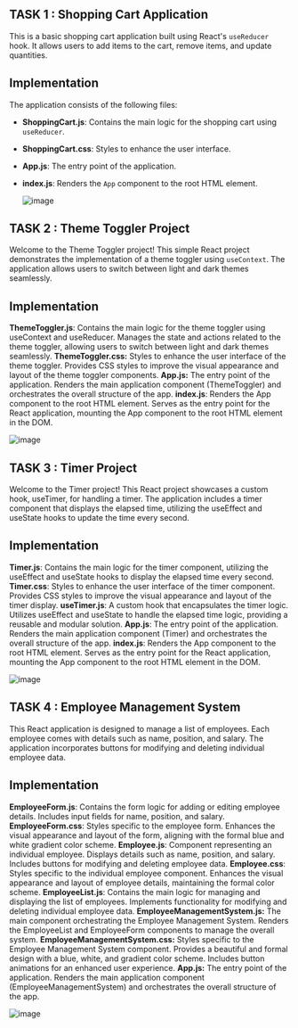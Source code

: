 ## TASK 1 : **Shopping Cart Application**

This is a basic shopping cart application built using React's `useReducer` hook. It allows users to add items to the cart, remove items, and update quantities.

## Implementation

The application consists of the following files:

- **ShoppingCart.js**: Contains the main logic for the shopping cart using `useReducer`.
- **ShoppingCart.css**: Styles to enhance the user interface.
- **App.js**: The entry point of the application.
- **index.js**: Renders the `App` component to the root HTML element.

  ![image](https://github.com/sai-png/reactjs-tasks/assets/67268899/70218dd6-5ad6-4b12-ac73-dc56b36f4145)




## TASK 2 : **Theme Toggler Project**

Welcome to the Theme Toggler project! This simple React project demonstrates the implementation of a theme toggler using `useContext`. The application allows users to switch between light and dark themes seamlessly.

## Implementation

**ThemeToggler.js**: Contains the main logic for the theme toggler using useContext and useReducer. Manages the state and actions related to the theme toggler, allowing users to switch between light and dark themes seamlessly.
**ThemeToggler.css:** Styles to enhance the user interface of the theme toggler. Provides CSS styles to improve the visual appearance and layout of the theme toggler components.
**App.js:** The entry point of the application. Renders the main application component (ThemeToggler) and orchestrates the overall structure of the app.
**index.js**: Renders the App component to the root HTML element. Serves as the entry point for the React application, mounting the App component to the root HTML element in the DOM.

![image](https://github.com/sai-png/reactjs-tasks/assets/67268899/6aa7ef99-d022-4a55-b6dc-4c2adf1cd569)


## TASK 3 : **Timer Project**

Welcome to the Timer project! This React project showcases a custom hook, useTimer, for handling a timer. The application includes a timer component that displays the elapsed time, utilizing the useEffect and useState hooks to update the time every second.

## Implementation

**Timer.js**: Contains the main logic for the timer component, utilizing the useEffect and useState hooks to display the elapsed time every second.
**Timer.css**: Styles to enhance the user interface of the timer component. Provides CSS styles to improve the visual appearance and layout of the timer display.
**useTimer.js**: A custom hook that encapsulates the timer logic. Utilizes useEffect and useState to handle the elapsed time logic, providing a reusable and modular solution.
**App.js**: The entry point of the application. Renders the main application component (Timer) and orchestrates the overall structure of the app.
**index.js**: Renders the App component to the root HTML element. Serves as the entry point for the React application, mounting the App component to the root HTML element in the DOM.

![image](https://github.com/sai-png/reactjs-tasks/assets/67268899/a5b68f64-a45d-491c-b86a-63725da8eb78)


## TASK 4 : **Employee Management System**

This React application is designed to manage a list of employees. Each employee comes with details such as name, position, and salary. The application incorporates buttons for modifying and deleting individual employee data. 

## Implementation

**EmployeeForm.js**: Contains the form logic for adding or editing employee details. Includes input fields for name, position, and salary.
**EmployeeForm.css**: Styles specific to the employee form. Enhances the visual appearance and layout of the form, aligning with the formal blue and white gradient color scheme.
**Employee.js**: Component representing an individual employee. Displays details such as name, position, and salary. Includes buttons for modifying and deleting employee data.
**Employee.css**: Styles specific to the individual employee component. Enhances the visual appearance and layout of employee details, maintaining the formal color scheme.
**EmployeeList.js**: Contains the main logic for managing and displaying the list of employees. Implements functionality for modifying and deleting individual employee data.
**EmployeeManagementSystem.js:** The main component orchestrating the Employee Management System. Renders the EmployeeList and EmployeeForm components to manage the overall system.
**EmployeeManagementSystem.css:** Styles specific to the Employee Management System component. Provides a beautiful and formal design with a blue, white, and gradient color scheme. Includes button animations for an enhanced user experience.
**App.js:** The entry point of the application. Renders the main application component (EmployeeManagementSystem) and orchestrates the overall structure of the app.

![image](https://github.com/sai-png/reactjs-tasks/assets/67268899/318501c7-4bab-46c3-b795-ba91c5df44c3)


